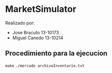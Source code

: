 # MarketSimulator

Realizado por:

- Jose Bracuto 13-10173
- Miguel Canedo 13-10214

## Procedimiento para la ejecucion

```make```
```./mercado archivoInventario.txt```

